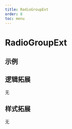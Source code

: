 ```yaml
---
title: RadioGroupExt
order: 8
toc: menu
---
```


# RadioGroupExt

## 示例
<code src="../../packages/antd-ext/examples/RadioGroupExt"></code>

## 逻辑拓展
无

## 样式拓展
无
